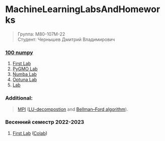 # MachineLearningLabsAndHomeworks
>Группа: М80-107М-22\
>Студент: Чернышев Дмитрий Владимирович

###  [100 numpy](https://colab.research.google.com/drive/1q8ZliTNMMbcr-ojVxNWWnPJnfaJLm_hX#scrollTo=e42eaa4b)

1. [First Lab](https://colab.research.google.com/drive/1WP_34xBfHGjpCc8_jdFMKiAWz4uaWQC9?usp=sharing)
2. [PyGMO Lab](https://colab.research.google.com/drive/1CYH1Sroo-NXKP3iHGeujO8z3-oK5Qik9?usp=sharing)
3. [Numba Lab](https://colab.research.google.com/drive/14zYkibagZpgmzNw91TvyoWYNBruUKIq3?usp=sharing)
4. [Optuna Lab](https://colab.research.google.com/drive/1jY12VGcX0ipefONUW0WnNs02p5699WhV?usp=sharing)
5. [Lab](https://colab.research.google.com/drive/1oLA3Ri_LoJ7MkEkU7GO8rU5bXCYqRcJc)
###  Additional:
>[MPI](https://colab.research.google.com/drive/1NvE18TaXFyuESUgIJE0ecRpJN4y0jp8I?usp=sharing) ([LU-decompostion](https://github.com/B3aRrrr/M8MachineLearningLabsAndHomeworks/tree/main/BellmanFordAlgorithmMPI) and [Bellman–Ford algorithm](https://github.com/B3aRrrr/M8MachineLearningLabsAndHomeworks/tree/main/LUPython)).


### Весенний семестр 2022-2023
1. [First Lab](https://github.com/B3aRrrr/M8MachineLearningLabsAndHomeworks/blob/main/Spring%20Semester/MLSem2Class_1_18_02_2023.ipynb) ([Colab](https://colab.research.google.com/drive/11QsEefUxIDqbSF6k_rL3yHn0BW_k4ALu#scrollTo=WjscivVSEFtT&uniqifier=10))
